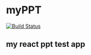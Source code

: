 # myPPT

[![Build Status](https://travis-ci.org/BigMurry/myPPT.svg?branch=master)](https://travis-ci.org/travis-ci/travis-web)

## my react ppt test app
